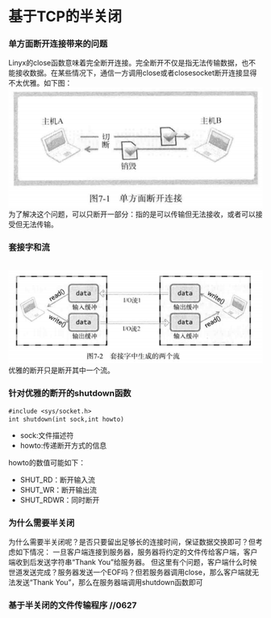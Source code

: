 # 基于TCP的半关闭
### 单方面断开连接带来的问题
Linyx的close函数意味着完全断开连接。完全断开不仅是指无法传输数据，也不能接收数据。在某些情况下，通信一方调用close或者closesocket断开连接显得不太优雅。如下图：
</br>![单方面断开连接](https://github.com/zihaopang/Backen-develope/blob/master/pics/tcpipCoding_pics/%E5%8D%95%E6%96%B9%E9%9D%A2%E6%96%AD%E5%BC%80%E8%BF%9E%E6%8E%A5.PNG)</br>
为了解决这个问题，可以只断开一部分：指的是可以传输但无法接收，或者可以接受但无法传输。
### 套接字和流
</br>![套接字中生成的两个流](https://github.com/zihaopang/Backen-develope/blob/master/pics/tcpipCoding_pics/%E5%A5%97%E6%8E%A5%E5%AD%97%E4%B8%AD%E7%94%9F%E6%88%90%E7%9A%84%E4%B8%A4%E4%B8%AA%E6%B5%81.PNG)</br>
优雅的断开只是断开其中一个流。

### 针对优雅的断开的shutdown函数
```
#include <sys/socket.h>
int shutdown(int sock,int howto)
```
- sock:文件描述符
- howto:传递断开方式的信息

howto的数值可能如下：
- SHUT_RD：断开输入流
- SHUT_WR：断开输出流
- SHUT_RDWR：同时断开

### 为什么需要半关闭
为什么需要半关闭呢？是否只要留出足够长的连接时间，保证数据交换即可？但考虑如下情况：
一旦客户端连接到服务器，服务器将约定的文件传给客户端，客户端收到后发送字符串“Thank You”给服务器。
但这里有个问题，客户端什么时候世道发送完成？服务器发送一个EOF吗？但若服务器调用close，那么客户端就无法发送“Thank You”，那么在服务器端调用shutdown函数即可

### 基于半关闭的文件传输程序 //0627

